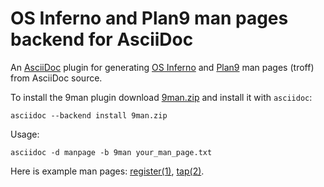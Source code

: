 # OS Inferno and Plan9 man pages backend for AsciiDoc

An [AsciiDoc](http://asciidoc.org/) plugin for generating
[OS Inferno](https://code.google.com/p/inferno-os/) and
[Plan9](http://plan9.bell-labs.com/plan9/) man pages (troff) from AsciiDoc
source.

To install the 9man plugin download
[9man.zip](https://github.com/powerman/asciidoc-9man-backend/releases/download/1.1.1/9man.zip)
and install it with `asciidoc`:

```
asciidoc --backend install 9man.zip
```

Usage:

```
asciidoc -d manpage -b 9man your_man_page.txt
```

Here is example man pages:
[register(1)](https://code.google.com/p/inferno-contrib-register/source/browse/doc/1/register.txt),
[tap(2)](https://code.google.com/p/inferno-contrib-tap/source/browse/doc/2/tap.txt).
